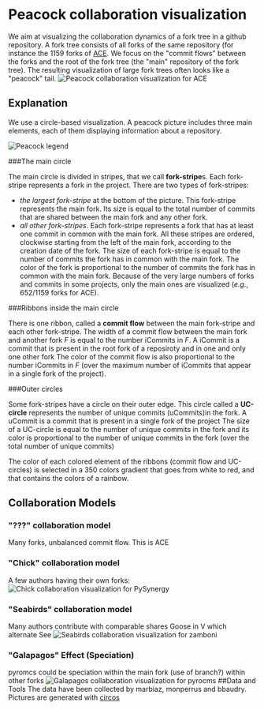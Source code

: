 Peacock collaboration visualization
===================================
We aim at visualizing the collaboration dynamics of a fork tree in a github repository.
A fork tree consists of all forks of the same repository (for instance the 1159 forks of [ACE](https://github.com/ajaxorg/ace).
We focus on the "commit flows" between the forks and the root of the fork tree (the "main" repository of the fork tree). The resulting visualization of large fork trees often looks like a "peacock" tail.
![Peacock collaboration visualization for ACE](/images/ace.png)

Explanation
---------------
We use a circle-based visualization.  A peacock picture includes three main elements, each of them displaying information about a repository.

![Peacock legend](/images/peacock-legend.png)

###The main circle 

The main circle is divided in stripes, that we call **fork-stripe**s. Each fork-stripe represents a fork in the project. There are two types of fork-stripes:
* *the largest fork-stripe* at the bottom of the picture. This fork-stripe represents the main fork. Its size is equal to the total number of commits that are shared between the main fork and any other fork.
* *all other fork-stripes*. Each fork-stripe represents a fork that has at least one commit in common with the main fork. All these stripes are ordered, clockwise starting from the left of the main fork, according to the creation date of the fork. The size of each fork-stripe is equal to the number of commits the fork has in common with the main fork. The color of the fork is proportional to the number of commits the fork has in common with the main fork.
Because of the very large numbers of forks and commits in some projects, only the main ones are visualized (*e.g.*, 652/1159 forks for ACE).

###Ribbons inside the main circle 

There is one ribbon, called a **commit flow** between the main fork-stripe and each other fork-stripe. The width of a commit flow between the main fork and another fork *F* is equal to the number iCommits in *F*.
A iCommit is a commit that is present in the root fork of a reposiroty and in one and only one other fork
The color of the commit flow is also proportional to the number iCommits in *F* (over the maximum number of iCommits that appear in a single fork of the project).
 

###Outer circles

Some fork-stripes have a circle on their outer edge. This circle called a **UC-circle** represents the number of unique commits (uCommits)in the fork. A uCommit is a commit that is present in a single fork of the project The size of a UC-circle is equal to the number of unique commits in the fork and its color is proportional to the number of unique commits in the fork (over the total number of unique commits)

The  color of each colored element of the ribbons (commit flow  and UC-circles) is selected in a 350 colors gradient that goes from  white to red, and that contains the colors of a rainbow. 

Collaboration Models
--------------------------------------
### "???" collaboration model
Many forks, unbalanced commit flow.
This is ACE
### "Chick" collaboration model
A few authors having their own forks:
![Chick collaboration visualization for PySynergy](/images/PySynergy.png)
    
### "Seabirds" collaboration model
Many authors contribute with comparable shares
Goose in V which alternate
See 
![Seabirds collaboration visualization for zamboni](/images/zamboni.png)
### "Galapagos" Effect (Speciation)
pyromcs
could be speciation within the main fork (use of branch?)
within other forks
![Galapagos collaboration visualization for pyrocms](/images/pyrocms.png)
##Data and Tools
The data have been collected by marbiaz, monperrus and bbaudry. 
Pictures are generated with [circos](http://circos.ca/ "Circos")
